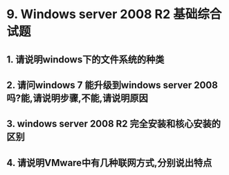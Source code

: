 # 9. Windows server 2008 R2 基础综合试题

## 1. 请说明windows下的文件系统的种类

## 2. 请问windows 7 能升级到windows server 2008 吗?能,请说明步骤,不能,请说明原因

## 3. windows server 2008 R2 完全安装和核心安装的区别

## 4. 请说明VMware中有几种联网方式,分别说出特点